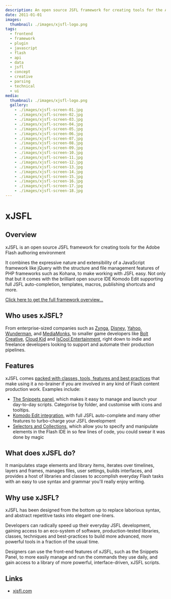 ```yaml
---
description: An open source JSFL framework for creating tools for the Adobe Flash authoring environment
date: 2011-01-01
images:
  thumbnail: ./images/xjsfl-logo.png
tags:
  - frontend
  - framework
  - plugin
  - javascript
  - flash
  - api
  - data
  - jsfl
  - concept
  - creative
  - parsing
  - technical
  - ui
media:
  thumbnail: ./images/xjsfl-logo.png
  gallery:
    - ./images/xjsfl-screen-01.jpg
    - ./images/xjsfl-screen-02.jpg
    - ./images/xjsfl-screen-03.jpg
    - ./images/xjsfl-screen-04.jpg
    - ./images/xjsfl-screen-05.jpg
    - ./images/xjsfl-screen-06.jpg
    - ./images/xjsfl-screen-07.jpg
    - ./images/xjsfl-screen-08.jpg
    - ./images/xjsfl-screen-09.jpg
    - ./images/xjsfl-screen-10.jpg
    - ./images/xjsfl-screen-11.jpg
    - ./images/xjsfl-screen-12.jpg
    - ./images/xjsfl-screen-13.jpg
    - ./images/xjsfl-screen-14.jpg
    - ./images/xjsfl-screen-15.jpg
    - ./images/xjsfl-screen-16.jpg
    - ./images/xjsfl-screen-17.jpg
    - ./images/xjsfl-screen-18.jpg
---
```


# xJSFL

## Overview

xJSFL is an open source JSFL framework for creating tools for the Adobe Flash authoring environment

It combines the expressive nature and extensibility of a JavaScript framework like jQuery with the structure and file management features of PHP frameworks such as Kohana, to make working with JSFL easy. Not only that but it comes with the brilliant open source IDE Komodo Edit supporting full JSFL auto-completion, templates, macros, publishing shortcuts and more.

[Click here to get the full framework overview...](http://xjsfl.com/support/guides/framework/xjsfl-overview)

## Who uses xJSFL?

From enterprise-sized companies such as [Zynga](https://zynga.com/), [Disney](https://disney.co.uk/disneyinteractivestudios/), [Yahoo](https://developer.yahoo.com/flash/), [Wunderman](https://wunderman.co.uk/), and [MediaMonks](https://mediamonks.com/), to smaller game developers like [Bolt Creative](https://boltcreative.com/), [Cloud Kid](https://cloudkid.com/) and [IsCool Entertainment](https://iscoolentertainment.com/en/), right down to indie and freelance developers looking to support and automate their production pipelines.

## Features

xJSFL comes [packed with classes, tools, features and best practices](http://xjsfl.com/features) that make using it a no-brainer if you are involved in any kind of Flash content production work. Examples include:

- [The Snippets panel](http://xjsfl.com/feature/snippets-panel), which makes it easy to manage and launch your day-to-day scripts. Categorise by folder, and customise with icons and tooltips.
- [Komodo Edit integration](http://xjsfl.com/feature/komodo-edit), with full JSFL auto-complete and many other features to turbo-charge your JSFL development
- [Selectors and Collections](http://xjsfl.com/feature/selectors-collections), which allow you to specify and manipulate elements in the Flash IDE in so few lines of code, you could swear it was done by magic

## What does xJSFL do?

It manipulates stage elements and library items, iterates over timelines, layers and frames, manages files, user settings, builds interfaces, and provides a host of libraries and classes to accomplish everyday Flash tasks with an easy to use syntax and grammar you'll really enjoy writing.

## Why use xJSFL?

xJSFL has been designed from the bottom up to replace laborious syntax, and abstract repetitive tasks into elegant one-liners.

Developers can radically speed up their everyday JSFL development, gaining access to an eco-system of software, production-tested libraries, classes, techniques and best-practices to build more advanced, more powerful tools in a fraction of the usual time.

Designers can use the front-end features of xJSFL, such as the Snippets Panel, to more easily manage and run the commands they use daily, and gain access to a library of more powerful, interface-driven, xJSFL scripts.

## Links

- [xjsfl.com](http://xjsfl.com)
